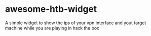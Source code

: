 # awesome-htb-widget
A simple widget to show the ips of your vpn interface and yout target machine while you are playing in hack the box
